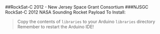 ##RockSat-C 2012 - New Jersey Space Grant Consortium
###NJSGC RockSat-C 2012 NASA Sounding Rocket Payload
To Install:

> Copy the contents of `libraries` to your Arduino `libraries` directory
> Remember to restart the Arduino IDE!